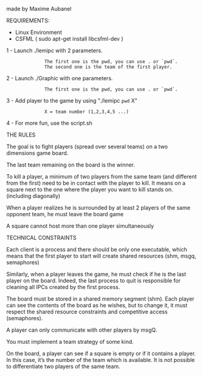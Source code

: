 made by Maxime Aubanel

REQUIREMENTS:
- Linux Environment
- CSFML ( sudo apt-get install libcsfml-dev )

1 - Launch ./lemipc with 2 parameters.

                  The first one is the pwd, you can use . or `pwd`.
                  The second one is the team of the first player.


2 - Launch ./Graphic with one parameters.

                  The first one is the pwd, you can use . or `pwd`.


3 - Add player to the game by using "./lemipc `pwd` X"

                  X = team number (1,2,3,4,5 ...)


4 - For more fun, use the script.sh


THE RULES


The goal is to fight players (spread over several teams) on a two dimensions game
board.

The last team remaining on the board is the winner.

To kill a player, a minimum of two players from the same team (and different from
the first) need to be in contact with the player to kill. It means on a square next
to the one where the player you want to kill stands on. (including diagonally)

When a player realizes he is surrounded by at least 2 players of the same opponent
team, he must leave the board game

A square cannot host more than one player simultaneously


TECHNICAL CONSTRAINTS

Each client is a process and there should be only one executable, which means that
the first player to start will create shared resources (shm, msgq, semaphores)

Similarly, when a player leaves the game, he must check if he is the last player
on the board. Indeed, the last process to quit is responsible for cleaning all IPCs
created by the first process.

The board must be stored in a shared memory segment (shm). Each player can see
the contents of the board as he wishes, but to change it, it must respect the shared
resource constraints and competitive access (semaphores).

A player can only communicate with other players by msgQ.

You must implement a team strategy of some kind.

On the board, a player can see if a square is empty or if it contains a player. In this
case, it’s the number of the team which is available. It is not possible to differentiate
two players of the same team.
